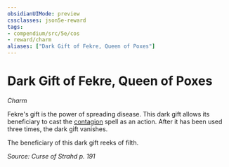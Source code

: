 ```yaml
---
obsidianUIMode: preview
cssclasses: json5e-reward
tags:
- compendium/src/5e/cos
- reward/charm
aliases: ["Dark Gift of Fekre, Queen of Poxes"]
---
```

# Dark Gift of Fekre, Queen of Poxes
*Charm*  

Fekre's gift is the power of spreading disease. This dark gift allows its beneficiary to cast the [contagion](2-Mechanics/CLI/spells/contagion.md) spell as an action. After it has been used three times, the dark gift vanishes.

The beneficiary of this dark gift reeks of filth.

*Source: Curse of Strahd p. 191*